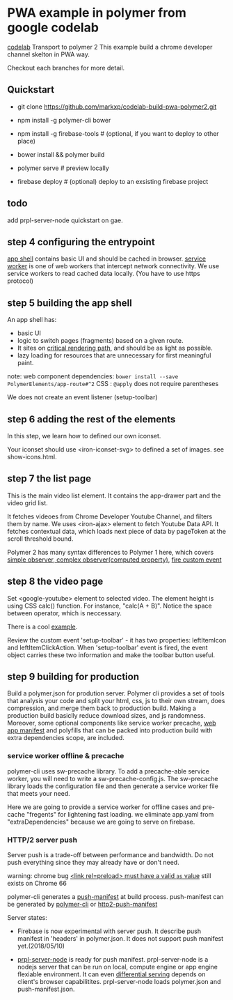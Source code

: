 # PWA example in polymer from google codelab

[codelab](https://codelabs.developers.google.com/codelabs/pwa-from-scratch)
Transport to polymer 2
This example build a chrome developer channel skelton in PWA way.

Checkout each branches for more detail.

## Quickstart

- git clone https://github.com/markxp/codelab-build-pwa-polymer2.git

- npm install -g polymer-cli bower

- npm install -g firebase-tools  # (optional, if you want to deploy to other place)

- bower install && polymer build

- polymer serve # preview locally

- firebase deploy # (optional) deploy to an exsisting firebase project

## todo

add prpl-server-node quickstart on gae.

## step 4 configuring the entrypoint

[app shell](https://developers.google.com/web/fundamentals/architecture/app-shell) contains basic UI and should be cached in browser.
[service worker](https://developers.google.com/web/fundamentals/primers/service-workers) is one of web workers that intercept network connectivity. We use service workers to read cached data locally. (You have to use https protocol)

## step 5 building the app shell

An app shell has:

- basic UI
- logic to switch pages (fragments) based on a given route.
- It sites on [critical rendering path](https://developers.google.com/web/fundamentals/performance/critical-rendering-path/), and should be as light as possible.
- lazy loading for resources that are unnecessary for first meaningful paint.

note:
web component dependencies: `bower install --save PolymerElements/app-route#^2`
CSS : `@apply` does not require parentheses

We does not create an event listener (setup-toolbar)

## step 6 adding the rest of the elements

In this step, we learn how to defined our own iconset.

Your iconset should use \<iron-iconset-svg\> to defined a set of images. see show-icons.html.

## step 7 the list page

This is the main video list element.
It contains the app-drawer part and the video grid list.

It fetches videoes from Chrome Developer Youtube Channel, and filters them by name.
We uses \<iron-ajax\> element to fetch Youtube Data API.
It fetches contextual data, which loads next piece of data by pageToken at the scroll threshold bound.

Polymer 2 has many syntax differences to Polymer 1 here, which covers [simple observer,
complex observer(computed property)](https://www.polymer-project.org/2.0/docs/devguide/observers),
[fire custom event](https://www.polymer-project.org/2.0/docs/devguide/events#custom-events)

## step 8 the video page

Set \<google-youtube\> element to selected video.
The element height is using CSS calc() function. For instance,
"calc(A + B)". Notice the space between operator, which is neccessary.

There is a cool [example](https://codepen.io/th61855/pen/tAzBC).

Review the custom event 'setup-toolbar' - it has two properties: leftItemIcon and leftItemClickAction.
When 'setup-toolbar' event is fired, the event object carries these two information and make the toolbar button useful.

## step 9 building for production

Build a polymer.json for prodution server.
Polymer cli provides a set of tools that analysis your code and split your html, css, js to their own stream, does compression,
and merge them back to production build.
Making a production build basiclly reduce download sizes, and js randomness.
Moreover, some optional components like service worker precache, [web app manifest](https://developers.google.com/web/fundamentals/web-app-manifest/) and polyfills that can be packed into production build with extra dependencies scope, are included.

### service worker offline & precache

polymer-cli uses sw-precache library. To add a precache-able service worker, you will need to write a sw-precache-config.js. The sw-precache library loads the configuration file and then generate a service worker file that meets your need.

Here we are going to provide a service worker for offline cases and pre-cache "fregents" for lightening fast loading.
we eliminate app.yaml from "extraDependencies" because we are going to serve on firebase.

### HTTP/2 server push

Server push is a trade-off between performance and bandwidth. Do not push everything since they may already have or don't need.

warning: chrome bug [\<link rel=preload\> must have a valid `as` value](https://github.com/Polymer/hn-polymer-2/issues/15) still exists on Chrome 66

polymer-cli generates a [push-manifest](https://github.com/GoogleChromeLabs/http2-push-manifest) at build process.
push-manifest can be generated by [polymer-cli](https://github.com/Polymer/tools/tree/master/packages/cli) or [http2-push-manifest](https://github.com/GoogleChromeLabs/http2-push-manifest)

Server states:

- Firebase is now experimental with server push. It describe push manifest in 'headers' in polymer.json. It does not support push manifest yet.(2018/05/10)

- [prpl-server-node](https://github.com/Polymer/prpl-server-node) is ready for push manifest. prpl-server-node is a nodejs server that can be run on local, compute engine or app engine flexiable environment. It can even [differential serving](https://github.com/Polymer/prpl-server-node#differential-serving) depends on client's browser capabilitites. prpl-server-node loads polymer.json and push-manifest.json.
